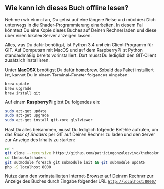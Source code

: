 ## Wie kann ich dieses Buch offline lesen?

Nehmen wir einmal an, Du gehst auf eine längere Reise und möchtest Dich unterwegs in die Shader-Programmierung einarbeiten. In diesem Fall könntest Du eine Kopie dieses Buches auf Deinen Rechner laden und diese über einen lokalen Server anzeigen lassen.

Alles, was Du dafür benötigst, ist Python 3.4 und ein Client-Programm für GIT. Auf Computern mit MacOS und auf dem RaspberryPi ist Python standardmäßig bereits vorinstalliert. Dort musst Du lediglich den GIT-Client zusätzlich installieren.

Unter **MacOSX** benötigst Du dafür [homebrew](http://brew.sh/). Sobald das Paket installiert ist, kannst Du in einem Terminal-Fenster folgendes eingeben:

```bash
brew update
brew upgrade
brew install git
```

Auf einem **RaspberryPi** gibst Du folgendes ein:

```bash
sudo apt-get update
sudo apt-get upgrade
sudo apt-get install git-core glslviewer
```

Hast Du alles beisammen, musst Du lediglich folgende Befehle aufrufen, um das *Book of Shaders* per GIT auf Deinen Rechner zu laden und den Server zur Anzeige des Inhalts zu starten:

```bash
cd ~
git clone --recursive https://github.com/patriciogonzalezvivo/thebookofshaders.git
cd thebookofshaders
git submodule foreach git submodule init && git submodule update
php -S localhost:8000
```

Nutze dann den vorinstallierten Internet-Browser auf Deinem Rechner zur Anzeige des Buches durch Eingabe folgender URL [```http://localhost:8000/```](http://localhost:8000/)
